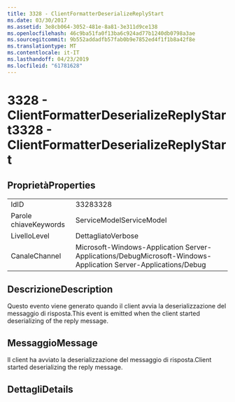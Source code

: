 ```yaml
---
title: 3328 - ClientFormatterDeserializeReplyStart
ms.date: 03/30/2017
ms.assetid: 3e8cb064-3052-481e-8a81-3e311d9ce138
ms.openlocfilehash: 46c9ba51fa0f13ba6c924ad77b1240db0798a3ae
ms.sourcegitcommit: 9b552addadfb57fab0b9e7852ed4f1f1b8a42f8e
ms.translationtype: MT
ms.contentlocale: it-IT
ms.lasthandoff: 04/23/2019
ms.locfileid: "61781628"
---
```

# <a name="3328---clientformatterdeserializereplystart"></a><span data-ttu-id="46c80-102">3328 - ClientFormatterDeserializeReplyStart</span><span class="sxs-lookup"><span data-stu-id="46c80-102">3328 - ClientFormatterDeserializeReplyStart</span></span>
## <a name="properties"></a><span data-ttu-id="46c80-103">Proprietà</span><span class="sxs-lookup"><span data-stu-id="46c80-103">Properties</span></span>  
  
|||  
|-|-|  
|<span data-ttu-id="46c80-104">Id</span><span class="sxs-lookup"><span data-stu-id="46c80-104">ID</span></span>|<span data-ttu-id="46c80-105">3328</span><span class="sxs-lookup"><span data-stu-id="46c80-105">3328</span></span>|  
|<span data-ttu-id="46c80-106">Parole chiave</span><span class="sxs-lookup"><span data-stu-id="46c80-106">Keywords</span></span>|<span data-ttu-id="46c80-107">ServiceModel</span><span class="sxs-lookup"><span data-stu-id="46c80-107">ServiceModel</span></span>|  
|<span data-ttu-id="46c80-108">Livello</span><span class="sxs-lookup"><span data-stu-id="46c80-108">Level</span></span>|<span data-ttu-id="46c80-109">Dettagliato</span><span class="sxs-lookup"><span data-stu-id="46c80-109">Verbose</span></span>|  
|<span data-ttu-id="46c80-110">Canale</span><span class="sxs-lookup"><span data-stu-id="46c80-110">Channel</span></span>|<span data-ttu-id="46c80-111">Microsoft-Windows-Application Server-Applications/Debug</span><span class="sxs-lookup"><span data-stu-id="46c80-111">Microsoft-Windows-Application Server-Applications/Debug</span></span>|  
  
## <a name="description"></a><span data-ttu-id="46c80-112">Descrizione</span><span class="sxs-lookup"><span data-stu-id="46c80-112">Description</span></span>  
 <span data-ttu-id="46c80-113">Questo evento viene generato quando il client avvia la deserializzazione del messaggio di risposta.</span><span class="sxs-lookup"><span data-stu-id="46c80-113">This event is emitted when the client started deserializing of the reply message.</span></span>  
  
## <a name="message"></a><span data-ttu-id="46c80-114">Messaggio</span><span class="sxs-lookup"><span data-stu-id="46c80-114">Message</span></span>  
 <span data-ttu-id="46c80-115">Il client ha avviato la deserializzazione del messaggio di risposta.</span><span class="sxs-lookup"><span data-stu-id="46c80-115">Client started deserializing the reply message.</span></span>  
  
## <a name="details"></a><span data-ttu-id="46c80-116">Dettagli</span><span class="sxs-lookup"><span data-stu-id="46c80-116">Details</span></span>
